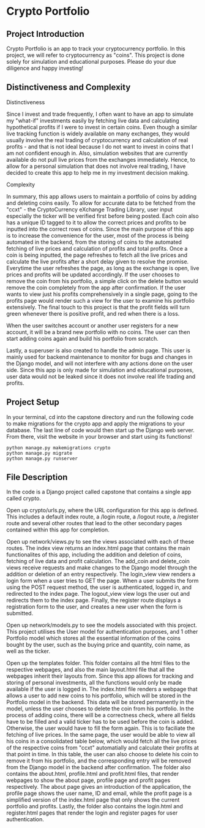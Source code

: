# Crypto Portfolio

## Project Introduction

Crypto Portfolio is an app to track your cryptocurrency portfolio. In this project, we will refer to cryptocurrency as "coins". This project is done solely for simulation and educational purposes. Please do your due diligence and happy investing!

## Distinctiveness and Complexity

Distinctiveness <br>

Since I invest and trade frequently, I often want to have an app to simulate my "what-if" investments easily by fetching live data and calculating hypothetical profits if I were to invest in certain coins. Even though a similar live tracking function is widely available on many exchanges, they would usually involve the real trading of cryptocurrency and calculation of real profits - and that is not ideal because I do not want to invest in coins that I am not confident enough in. Also, simulation websites that are currently available do not pull live prices from the exchanges immediately. Hence, to allow for a personal simulation that does not involve real trading, I have decided to create this app to help me in my investment decision making. 

Complexity <br>

In summary, this app allows users to maintain a portfolio of coins by adding and deleting coins easily. To allow for accurate data to be fetched from the "ccxt" - the CryptoCurrency eXchange Trading Library, user input especially the ticker will be verified first before being posted. Each coin also has a unique ID tagged to it to allow the correct prices and profits to be inputted into the correct rows of coins. Since the main purpose of this app is to increase the convenience for the user, most of the process is being automated in the backend, from the storing of coins to the automated fetching of live prices and calculation of profits and total profits. Once a coin is being inputted, the page refreshes to fetch all the live prices and calculate the live profits after a short delay given to resolve the promise. Everytime the user refreshes the page, as long as the exchange is open, live prices and profits will be updated accordingly. If the user chooses to remove the coin from his portfolio, a simple click on the delete button would remove the coin completely from the app after confirmation. If the user wants to view just his profits comprehensively in a single page, going to the profits page would render such a view for the user to examine his portfolio extensively. The final touch to this project is that the profit fields will turn green whenever there is positive profit, and red when there is a loss. <br>

When the user switches account or another user registers for a new account, it will be a brand new portfolio with no coins. The user can then start adding coins again and build his portfolio from scratch. <br>

Lastly, a superuser is also created to handle the admin page. This user is mainly used for backend maintenance to monitor for bugs and changes in the Django model, and will not interfere with any actions done on the user side. Since this app is only made for simulation and educational purposes, user data would not be leaked since it does not involve real life trading and profits. 

## Project Setup

In your terminal, cd into the capstone directory and run the following code to make migrations for the crypto app and apply the migrations to your database. The last line of code would then start up the Django web server. From there, visit the website in your browser and start using its functions!

```
python manage.py makemigrations crypto
python manage.py migrate
python manage.py runserver
```

## File Description
In the code is a Django project called capstone that contains a single app called crypto. 

Open up crypto/urls.py, where the URL configuration for this app is defined. This includes a default index route, a /login route, a /logout route, a /register route and several other routes that lead to the other secondary pages contained within this app for completion. 

Open up network/views.py to see the views associated with each of these routes. The index view returns an index.html page that contains the main functionalites of this app, including the addition and deletion of coins, fetching of live data and profit calculation. The add_coin and delete_coin views receive requests and make changes to the Django model through the addition or deletion of an entry respectively. The login_view view renders a login form when a user tries to GET the page. When a user submits the form using the POST request method, the user is authenticated, logged in, and redirected to the index page. The logout_view view logs the user out and redirects them to the index page. Finally, the register route displays a registration form to the user, and creates a new user when the form is submitted. 

Open up network/models.py to see the models associated with this project. This project utilises the User model for authentication purposes, and 1 other Portfolio model which stores all the essential information of the coins bought by the user, such as the buying price and quantity, coin name, as well as the ticker.

Open up the templates folder. This folder contains all the html files to the respective webpages, and also the main layout.html file that all the webpages inherit their layouts from. Since this app allows for tracking and storing of personal investments, all the functions would only be made available if the user is logged in. The index.html file renders a webpage that allows a user to add new coins to his portfolio, which will be stored in the Portfolio model in the backend. This data will be stored permanently in the model, unless the user chooses to delete the coin from his portfolio. In the process of adding coins, there will be a correctness check, where all fields have to be filled and a valid ticker has to be used before the coin is added. Otherwise, the user would have to fill the form again. This is to faciliate the fetching of live prices. In the same page, the user would be able to view all his coins in a consolidated table below, which would fetch all the live prices of the respective coins from "ccxt" automatially and calculate their profits at that point in time. In this table, the user can also choose to delete his coin to remove it from his portfolio, and the corresponding entry will be removed from the Django model in the backend after confirmation. The folder also contains the about.html, profile.html and profit.html files, that render webpages to show the about page, profile page and profit pages respectively. The about page gives an introduction of the application, the profile page shows the user name, ID and email, while the profit page is a simplified version of the index.html page that only shows the current portfolio and profits. Lastly, the folder also contains the login.html and register.html pages that render the login and register pages for user authentication.
